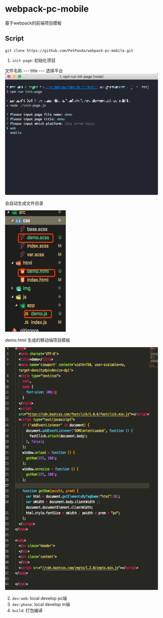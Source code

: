 # webpack-pc-mobile

基于webpack的前端项目模板


## Script

`git clone https://github.com/PetPanda/webpack-pc-mobile.git`

1.  `init-page`: 初始化项目
  

  文件名称 --- title --- 选择平台
<img src="./docs/img/init.png" width="600px" height="400px">

会自动生成文件目录

<img src="./docs/img/list.png" width="200px" height="400px">

demo.html 生成的移动端项目模板

<img src="./docs/img/html.png" width="600px" height="800px">



2. `dev:web`: local develop pc端
3. `dev:phone`: local develop m端
4. `build`: 打包编译


